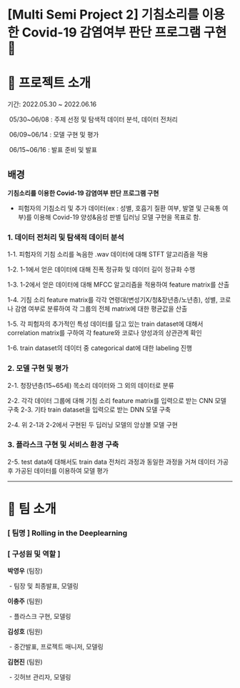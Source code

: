 # [Multi Semi Project 2] 기침소리를 이용한 Covid-19 감염여부 판단 프로그램 구현 🦠

# 📌 프로젝트 소개
기간: 2022.05.30 ~ 2022.06.16

​	05/30~06/08 : 주제 선정 및 탐색적 데이터 분석, 데이터 전처리

​	06/09~06/14 : 모델 구현 및 평가

​	06/15~06/16 : 발표 준비 및 발표



##  배경 

**기침소리를 이용한 Covid-19 감염여부 판단 프로그램 구현**

- 피험자의 기침소리 및 추가 데이터(ex : 성별, 호흡기 질환 여부, 발열 및 근육통 여부)를 이용해 Covid-19 양성&음성 판별 딥러닝 모델 구현을 목표로 함.



### 1. 데이터 전처리 및 탐색적 데이터 분석 

1-1. 피험자의 기침 소리를 녹음한 .wav 데이터에 대해 STFT 알고리즘을 적용 

1-2. 1-1에서 얻은 데이터에 대해 진폭 정규화 및 데이터 길이 정규화 수행 

1-3. 1-2에서 얻은 데이터에 대해 MFCC 알고리즘을 적용하여 feature matrix를 산출

1-4. 기침 소리 feature matrix를 각각 연령대(변성기X/청&장년층/노년층), 성별, 코로나 감염 여부로 분류하여 각 그룹의 전체 matrix에 대한 평균값을 산출 

1-5. 각 피험자의 추가적인 특성 데이터를 담고 있는 train dataset에 대해서 correlation matrix를 구하여 각 feature와 코로나 양성과의 상관관계 확인

1-6. train dataset의 데이터 중 categorical dat에 대한 labeling 진행



### 2. 모델 구현 및 평가

2-1. 청장년층(15~65세) 목소리 데이터와 그 외의 데이터로 분류 

2-2. 각각 데이터 그룹에 대해 기침 소리 feature matrix를 입력으로 받는 CNN 모델 구축 2-3. 기타 train dataset을 입력으로 받는 DNN 모델 구축 

2-4. 위 2-1과 2-2에서 구현된 두 딥러닝 모델의 앙상블 모델 구현



### 3. 플라스크 구현 및 서비스 환경 구축 

2-5. test data에 대해서도 train data 전처리 과정과 동일한 과정을 거쳐 데이터 가공 후 가공된 데이터를 이용하여 모델 평가



----
# 📌 팀 소개 
### [ 팀명 ] Rolling in the Deeplearning
### [ 구성원 및 역할 ]

**박영우** (팀장) 

​	- 팀장 및 최종발표, 모델링

**이충주** (팀원)

​	- 플라스크 구현, 모델링

**김성호** (팀원)

​	- 중간발표, 프로젝트 매니저, 모델링

**김현진** (팀원)

​	- 깃허브 관리자, 모델링
